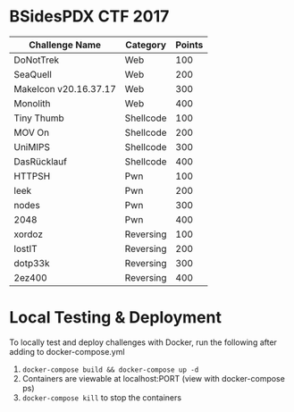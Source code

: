 # BSidesPDX CTF 2017

| Challenge Name | Category | Points |
|----------------|----------|--------|
| DoNotTrek | Web | 100 |
| SeaQuell | Web | 200 |
| MakeIcon v20.16.37.17 | Web | 300 |
| Monolith | Web | 400 |
| Tiny Thumb | Shellcode | 100 |
| MOV On | Shellcode | 200 |
| UniMIPS | Shellcode | 300 |
| DasRücklauf | Shellcode | 400 |
| HTTPSH | Pwn | 100 |
| leek | Pwn | 200 |
| nodes | Pwn | 300 |
| 2048 | Pwn | 400 |
| xordoz | Reversing | 100 |
| lostIT | Reversing | 200 |
| dotp33k | Reversing | 300 |
| 2ez400 | Reversing | 400 |

# Local Testing & Deployment

To locally test and deploy challenges with Docker, run the following after adding to docker-compose.yml

1. `docker-compose build && docker-compose up -d`
1. Containers are viewable at localhost:PORT (view with docker-compose ps)
1. `docker-compose kill` to stop the containers
